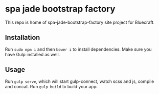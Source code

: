 # spa jade bootstrap factory
This repo is home of spa-jade-bootstrap-factory site project for Bluecraft.

## Installation
Run `sudo npm i` and then `bower i` to install dependencies.
Make sure you have Gulp installed as well.

## Usage
Run `gulp serve`, which will start gulp-connect, watch scss and js, compile and concat.
Run `gulp build` to build your app.

